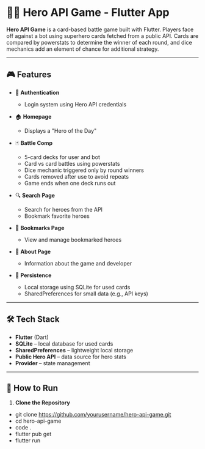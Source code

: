 # 🦸‍♂️ Hero API Game - Flutter App

**Hero API Game** is a card-based battle game built with Flutter. Players face off against a bot using superhero cards fetched from a public API. Cards are compared by powerstats to determine the winner of each round, and dice mechanics add an element of chance for additional strategy.

---

## 🎮 Features

- 🔐 **Authentication**
  - Login system using Hero API credentials

- 🏠 **Homepage**
  - Displays a "Hero of the Day"

- 🃏 **Battle Comp**
  - 5-card decks for user and bot
  - Card vs card battles using powerstats
  - Dice mechanic triggered only by round winners
  - Cards removed after use to avoid repeats
  - Game ends when one deck runs out

- 🔍 **Search Page**
  - Search for heroes from the API
  - Bookmark favorite heroes

- 📌 **Bookmarks Page**
  - View and manage bookmarked heroes

- 🧠 **About Page**
  - Information about the game and developer

- 💾 **Persistence**
  - Local storage using SQLite for used cards
  - SharedPreferences for small data (e.g., API keys)

---

## 🛠️ Tech Stack

- **Flutter** (Dart)
- **SQLite** – local database for used cards
- **SharedPreferences** – lightweight local storage
- **Public Hero API** – data source for hero stats
- **Provider** – state management

---

## 🧩 How to Run

1. **Clone the Repository**

- git clone https://github.com/yourusername/hero-api-game.git
- cd hero-api-game
- code .
- flutter pub get
- flutter run
